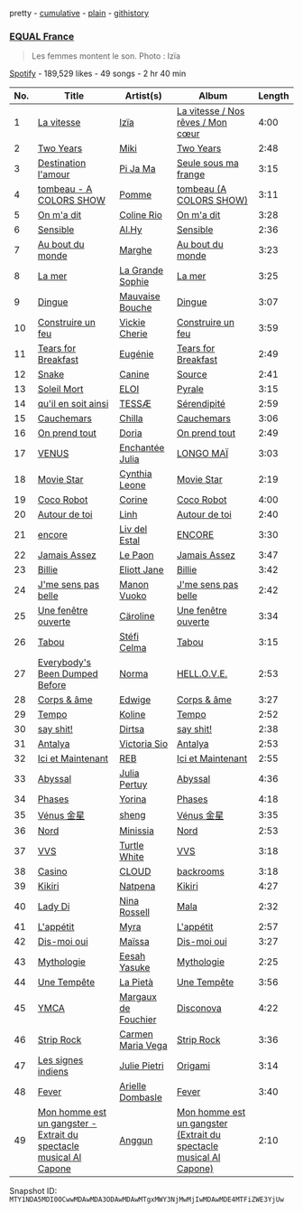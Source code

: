pretty - [cumulative](/playlists/cumulative/37i9dQZF1DX4kZR8vL5oVX.md) - [plain](/playlists/plain/37i9dQZF1DX4kZR8vL5oVX) - [githistory](https://github.githistory.xyz/mackorone/spotify-playlist-archive/blob/main/playlists/plain/37i9dQZF1DX4kZR8vL5oVX)

### [EQUAL France](https://open.spotify.com/playlist/37i9dQZF1DX4kZR8vL5oVX)

> Les femmes montent le son\. Photo : Izïa

[Spotify](https://open.spotify.com/user/spotify) - 189,529 likes - 49 songs - 2 hr 40 min

| No. | Title | Artist(s) | Album | Length |
|---|---|---|---|---|
| 1 | [La vitesse](https://open.spotify.com/track/48tqvAldUfdiQSk7WL3twJ) | [Izïa](https://open.spotify.com/artist/6T08mUIMB32dtqq5ryxQZ3) | [La vitesse / Nos rêves / Mon cœur](https://open.spotify.com/album/0d2dN6lnMwbCoW0l3EEItC) | 4:00 |
| 2 | [Two Years](https://open.spotify.com/track/6a2z6P7iSN9CTnR3NYyCKV) | [Miki](https://open.spotify.com/artist/55Dacc2jL4tgb6Af23NlF6) | [Two Years](https://open.spotify.com/album/4UckwDR1GDGS6DN1YsTqql) | 2:48 |
| 3 | [Destination l'amour](https://open.spotify.com/track/0Iol63wVJyT2kaRhYix6iH) | [Pi Ja Ma](https://open.spotify.com/artist/4Rvd84k54Bx41YK2kH3GoA) | [Seule sous ma frange](https://open.spotify.com/album/2mu9cesnOqR7w5otGmRYgS) | 3:15 |
| 4 | [tombeau \- A COLORS SHOW](https://open.spotify.com/track/0jx14YrpPfyZJIZCRR9alV) | [Pomme](https://open.spotify.com/artist/6e3pZKXUxrPfnUPJ960Hd9) | [tombeau \(A COLORS SHOW\)](https://open.spotify.com/album/2WCBxuuuHZB2LE5zfXktRi) | 3:11 |
| 5 | [On m'a dit](https://open.spotify.com/track/0vg9919pYOV7mkiEZZDCHo) | [Coline Rio](https://open.spotify.com/artist/0avwZ2v9jOgVLB1IfimwdA) | [On m'a dit](https://open.spotify.com/album/0BP73xAURu61RwUrQvPyMu) | 3:28 |
| 6 | [Sensible](https://open.spotify.com/track/4lmIe09Uj7Cw6k245pKVDl) | [Al.Hy](https://open.spotify.com/artist/0srSsrvpoaTJUUxha38C4H) | [Sensible](https://open.spotify.com/album/5Mnr6fqtAyGynkwdgHix3E) | 2:36 |
| 7 | [Au bout du monde](https://open.spotify.com/track/0g7USBi1Du9VLwNyK6q12A) | [Marghe](https://open.spotify.com/artist/0fmiJKQkjcX69wVNArGZtk) | [Au bout du monde](https://open.spotify.com/album/6XhK7VRd8RlYClw56kVLfX) | 3:23 |
| 8 | [La mer](https://open.spotify.com/track/3E61yKJuxYg9WSmlFKoEXE) | [La Grande Sophie](https://open.spotify.com/artist/76IqDKTydgWzyIuNpUD3Jg) | [La mer](https://open.spotify.com/album/58ibBBEca9hAyPQEUTaDtW) | 3:25 |
| 9 | [Dingue](https://open.spotify.com/track/7IS3LFvp8mQ2ixwn1Crjwy) | [Mauvaise Bouche](https://open.spotify.com/artist/5kmLM9mSvPHT8SxGS9DqCo) | [Dingue](https://open.spotify.com/album/1oDrFvXX4mkj5g39vA03NL) | 3:07 |
| 10 | [Construire un feu](https://open.spotify.com/track/06fPgubILYvUlNHW9MzBuS) | [Vickie Cherie](https://open.spotify.com/artist/7mUVdIwwAN5YJlMMir29Up) | [Construire un feu](https://open.spotify.com/album/5ohn4rsXCl5TyIOKT6vxW6) | 3:59 |
| 11 | [Tears for Breakfast](https://open.spotify.com/track/2uN5St1CwzuDOasc833jHd) | [Eugénie](https://open.spotify.com/artist/47aUSMdD5Sf0DpeOCyPL5K) | [Tears for Breakfast](https://open.spotify.com/album/2GkLSiLPblsCvB5BpFCRcp) | 2:49 |
| 12 | [Snake](https://open.spotify.com/track/2btl8sJ35sBFSH4sMik5tq) | [Canine](https://open.spotify.com/artist/3kiyYrFoBWmWoUyxbSOFAR) | [Source](https://open.spotify.com/album/3LSV8Trerwu3kaqc2dcZGS) | 2:41 |
| 13 | [Soleil Mort](https://open.spotify.com/track/7ziSNSAMNDvWBHuSqbGy08) | [ELOI](https://open.spotify.com/artist/5J65ukR6WWDkuRrqYa4Knl) | [Pyrale](https://open.spotify.com/album/3fiBUejWxczE7f8ITf4ad1) | 3:15 |
| 14 | [qu'il en soit ainsi](https://open.spotify.com/track/7bPbBoyykFSbU3P7Fo3LFL) | [TESSÆ](https://open.spotify.com/artist/4Rc4ZjE8dK1b794tfc3BIt) | [Sérendipité](https://open.spotify.com/album/6nAkD2bMAExLR5WxVS7Qo5) | 2:59 |
| 15 | [Cauchemars](https://open.spotify.com/track/5pVuRzvyRiRq4oMGnU6WPl) | [Chilla](https://open.spotify.com/artist/1ywkNtrO3WGuwaehqxyjAO) | [Cauchemars](https://open.spotify.com/album/3mKYIkjNT5rb6T8pwKPTGN) | 3:06 |
| 16 | [On prend tout](https://open.spotify.com/track/6WheAWK0iOK2Zo81u40YVK) | [Doria](https://open.spotify.com/artist/4ddqz1AzqYMRKYTslXO839) | [On prend tout](https://open.spotify.com/album/3jGasbW6iJN83czkvpskh8) | 2:49 |
| 17 | [VENUS](https://open.spotify.com/track/6pWVce5c6JXqFfl7JfJBnl) | [Enchantée Julia](https://open.spotify.com/artist/0t04WLkoyjSuvhzsXIJH7E) | [LONGO MAÏ](https://open.spotify.com/album/1e6H42WI9oJ8rOSYDjrIcf) | 3:03 |
| 18 | [Movie Star](https://open.spotify.com/track/4v8l0E113OJ7Vl0uborXcl) | [Cynthia Leone](https://open.spotify.com/artist/5DO6LrSCupTh0KjoN9JUUf) | [Movie Star](https://open.spotify.com/album/0Z7qZrgdvXEwyddaJCRt7h) | 2:19 |
| 19 | [Coco Robot](https://open.spotify.com/track/78uhoLjMr27DWycpKLFaY6) | [Corine](https://open.spotify.com/artist/6vs7gfG3OVDyBiY7loLsyQ) | [Coco Robot](https://open.spotify.com/album/2VwjLt0y3pBxzIHitBWKuV) | 4:00 |
| 20 | [Autour de toi](https://open.spotify.com/track/38xSxOPW6mqqosiWxttId3) | [Linh](https://open.spotify.com/artist/15h1AB4jpLCdXLZNT7glWj) | [Autour de toi](https://open.spotify.com/album/5EWc1VBeB0UTxyOJwVhSe7) | 2:40 |
| 21 | [encore](https://open.spotify.com/track/0hbU8gZC85JnC7LlVEzMbg) | [Liv del Estal](https://open.spotify.com/artist/2QFqSnoWpKrh7zmNrFQltY) | [ENCORE](https://open.spotify.com/album/3FKYpw72TUGootHh0BRFmV) | 3:30 |
| 22 | [Jamais Assez](https://open.spotify.com/track/7gU37aeXFW7ZxKNkDOT2TG) | [Le Paon](https://open.spotify.com/artist/2JGuBoiuoXvEI3A7CF1buF) | [Jamais Assez](https://open.spotify.com/album/3qu1S4HGtA1gli9R15xRXA) | 3:47 |
| 23 | [Billie](https://open.spotify.com/track/46ZZ1Y1WFR8fQ3Tr9S0fBC) | [Eliott Jane](https://open.spotify.com/artist/4EBgkZ6DyqNwWETWgwBZ8U) | [Billie](https://open.spotify.com/album/4jAYsl0mtg496Y9iAHNNK0) | 3:42 |
| 24 | [J'me sens pas belle](https://open.spotify.com/track/35LsKa6rC5IlaFaIUEcKeQ) | [Manon Vuoko](https://open.spotify.com/artist/7G3puIh677BWnpbYrk63LO) | [J'me sens pas belle](https://open.spotify.com/album/2VqImnOZwmlfBBLgWEsFqv) | 2:42 |
| 25 | [Une fenêtre ouverte](https://open.spotify.com/track/4od4PjXv3hr7HSdmU8KkWe) | [Cäroline](https://open.spotify.com/artist/062DVjtaNXTLUIyWyYrfOj) | [Une fenêtre ouverte](https://open.spotify.com/album/43mdcdf7facc52LHVxAdap) | 3:34 |
| 26 | [Tabou](https://open.spotify.com/track/74TCFcEBkw811SVo0eNcjl) | [Stéfi Celma](https://open.spotify.com/artist/0fMSqSfAS3Bv91cw1QBkXZ) | [Tabou](https://open.spotify.com/album/1ocxEdlF9fuji0U3CiNH5j) | 3:15 |
| 27 | [Everybody's Been Dumped Before](https://open.spotify.com/track/1XyvVG9Nv9jGRhXjrwO8nZ) | [Norma](https://open.spotify.com/artist/64W7eG9PeOeb07AsgllbZV) | [HELL.O.V.E.](https://open.spotify.com/album/2z2QrS9RvtEwTfZ6Jc5ilE) | 2:53 |
| 28 | [Corps & âme](https://open.spotify.com/track/65gN23dDtNfa7YWoxOCu6N) | [Edwige](https://open.spotify.com/artist/4XVi33TsEFgWfZPCpLOcNx) | [Corps & âme](https://open.spotify.com/album/0HvRonPYTaVuawTLu5Of0r) | 3:27 |
| 29 | [Tempo](https://open.spotify.com/track/5q8L8ALraz7i0JO7zwFhtr) | [Koline](https://open.spotify.com/artist/5rD5SSVbX4lbhwGd2tfqkD) | [Tempo](https://open.spotify.com/album/26VxaGbWvByid1TAMNL5tQ) | 2:52 |
| 30 | [say shit!](https://open.spotify.com/track/3GfJThQ3eIlPeA5maxWa6r) | [Dirtsa](https://open.spotify.com/artist/07vBWTE9FecUEhHfziRM9j) | [say shit!](https://open.spotify.com/album/7gm5BecZPZgbFb6gN9hZit) | 2:38 |
| 31 | [Antalya](https://open.spotify.com/track/6GdW5t2rVym9e5Y4QmCQ5G) | [Victoria Sio](https://open.spotify.com/artist/1J7lHgGg73LSlEOGZL7XAl) | [Antalya](https://open.spotify.com/album/6V9Xibswh9PCKw8voxrhvH) | 2:53 |
| 32 | [Ici et Maintenant](https://open.spotify.com/track/4yC4zbyEKEuJG3KVmsRN14) | [REB](https://open.spotify.com/artist/6wAoRA0lIGIzF1SmduUg32) | [Ici et Maintenant](https://open.spotify.com/album/5dgHNk1VRI6YHKmcLjRyea) | 2:55 |
| 33 | [Abyssal](https://open.spotify.com/track/7mUdUu75AfRWoxthhBJFkt) | [Julia Pertuy](https://open.spotify.com/artist/5kG7vNPBANAzHPWIuHwZ4D) | [Abyssal](https://open.spotify.com/album/2v8brQYnFf5pODegprhom7) | 4:36 |
| 34 | [Phases](https://open.spotify.com/track/2wqm6lPEiPKPPDeTTba9dg) | [Yorina](https://open.spotify.com/artist/3zrsuumoPW6KbZmBX2X7qC) | [Phases](https://open.spotify.com/album/1S85j7hvVxvmdYzC7KXbNp) | 4:18 |
| 35 | [Vénus 金星](https://open.spotify.com/track/37BJTNSG8VNOZ54anguOGy) | [sheng](https://open.spotify.com/artist/0mAIVu2rtpW9TYcbp88wqn) | [Vénus 金星](https://open.spotify.com/album/5lRUexCXLf8l5D5QCJFrLm) | 3:35 |
| 36 | [Nord](https://open.spotify.com/track/6Hzj8BcWCtU31TJahxTRUz) | [Minissia](https://open.spotify.com/artist/7grHO7fIKR0mfOLo5BEFBl) | [Nord](https://open.spotify.com/album/1yUuZHl3SaiVd8BUCEkL3D) | 2:53 |
| 37 | [VVS](https://open.spotify.com/track/73KIBzwN3tP4QCrNxp6Yqk) | [Turtle White](https://open.spotify.com/artist/4F5LHjkVnCgcFF4I2W2i1A) | [VVS](https://open.spotify.com/album/1B6aJqd81UUiv26edYifDe) | 3:18 |
| 38 | [Casino](https://open.spotify.com/track/002iojUpmYteKQ9iZ3nPPg) | [CLOUD](https://open.spotify.com/artist/13acIjnkmm2EL9yODeuFRd) | [backrooms](https://open.spotify.com/album/0K5wytragV3Cp3Ow02aawS) | 3:18 |
| 39 | [Kikiri](https://open.spotify.com/track/4v1KFFbjI8PZFVD7KxTiC2) | [Natpena](https://open.spotify.com/artist/7EqO0gG6ohpEjsDQrgOarL) | [Kikiri](https://open.spotify.com/album/5DjNavoQPAzDOs2looZlG4) | 4:27 |
| 40 | [Lady Di](https://open.spotify.com/track/05FPZIZSQLOZHZ8gWlO4ud) | [Nina Rossell](https://open.spotify.com/artist/76GOZCc1Fa0aXqh4edNsuw) | [Mala](https://open.spotify.com/album/7hhhDSOFOuyV9lKk9FlWDE) | 2:32 |
| 41 | [L'appétit](https://open.spotify.com/track/1vOprAwZqZLHGt5H9ATza1) | [Myra](https://open.spotify.com/artist/0CREEnqrPXZUTyHKATsUWE) | [L'appétit](https://open.spotify.com/album/26PdACHB87VnkxaLEQitT2) | 2:57 |
| 42 | [Dis\-moi oui](https://open.spotify.com/track/2rD8n0QH7ugRyFPQm9hUrD) | [Maïssa](https://open.spotify.com/artist/2E1HBeu5oSprLnGtpuEv1Y) | [Dis\-moi oui](https://open.spotify.com/album/2Pq8jqWjWB4VwMgcFGfjQp) | 3:27 |
| 43 | [Mythologie](https://open.spotify.com/track/28np0boOT7svs7oG9RNpxM) | [Eesah Yasuke](https://open.spotify.com/artist/12w3AFOBfSycL4YP2nnEOC) | [Mythologie](https://open.spotify.com/album/1E6limGMwvAC2k1i9hgwKZ) | 2:25 |
| 44 | [Une Tempête](https://open.spotify.com/track/0WaCGTemkdb1uNDEoo39Az) | [La Pietà](https://open.spotify.com/artist/5P0atd21WQems5FDKnBysF) | [Une Tempête](https://open.spotify.com/album/4u8ptsviIbe84QCowfkGzQ) | 3:56 |
| 45 | [YMCA](https://open.spotify.com/track/0Xi4HqP1vScctluzHuHBdC) | [Margaux de Fouchier](https://open.spotify.com/artist/1f8f6hYKM3spjGBUB6RkCx) | [Disconova](https://open.spotify.com/album/3zU7kBtBW0yTdOPzkwt9I3) | 4:22 |
| 46 | [Strip Rock](https://open.spotify.com/track/5GIx58N55cBgBiCku7hGXM) | [Carmen Maria Vega](https://open.spotify.com/artist/4BeUJGT638jeAuAvtm51oE) | [Strip Rock](https://open.spotify.com/album/1QyZXcmu5BY3LV9wky47aZ) | 3:36 |
| 47 | [Les signes indiens](https://open.spotify.com/track/4Z0H83AIGuK6D2N1mX9rNL) | [Julie Pietri](https://open.spotify.com/artist/4siBlVknVhh8jtVy9jHsDG) | [Origami](https://open.spotify.com/album/0Fo4LhqtZOWLWi3FKPZgjj) | 3:14 |
| 48 | [Fever](https://open.spotify.com/track/06mMTF6cqtiEptM8FdVhv6) | [Arielle Dombasle](https://open.spotify.com/artist/7I2zgbIGfAd3w1CktlJUbI) | [Fever](https://open.spotify.com/album/5LAT4jfX64Epy05Y3blREP) | 3:40 |
| 49 | [Mon homme est un gangster \- Extrait du spectacle musical Al Capone](https://open.spotify.com/track/13YIhpbt35twU7artHy6v4) | [Anggun](https://open.spotify.com/artist/3ahVFszO9ucf8JQLCNQeYA) | [Mon homme est un gangster \(Extrait du spectacle musical Al Capone\)](https://open.spotify.com/album/7s3rPgbWOw58gweDPsVvit) | 2:10 |

Snapshot ID: `MTY1NDA5MDI0OCwwMDAwMDA3ODAwMDAwMTgxMWY3NjMwMjIwMDAwMDE4MTFiZWE3YjUw`
